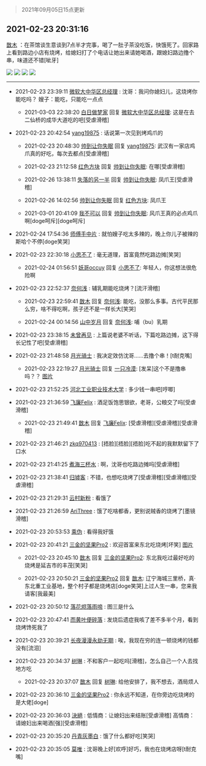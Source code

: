 > 2021年09月05日15点更新
<link rel="stylesheet" href="https://cdn.jsdelivr.net/gh/taotie6/sampleJSON@main/css/photo_show.css">


 ## 2021-02-23 20:31:16 

 [㪚木](https://www.coolapk.com/feed/25074795?shareKey=MTNlZTEzZTM2Y2Q1NjEzMTc3Y2I~) ：在茶馆谈生意谈到7点半才完事，喝了一肚子茶没吃饭，快饿死了。回家路上看到路边小店有烧烤，给媳妇打了个电话让她出来请她喝酒，跟媳妇路边撸个串，味道还不错[呲牙] 

<div class="album">
<img class="img-item" src="http://image.coolapk.com/feed/2021/0223/20/1081091_f9009826_3471_6665@2494x3325.jpeg" />
<img class="img-item" src="http://image.coolapk.com/feed/2021/0223/20/1081091_7ed783af_3471_6667@3325x2494.jpeg" />
<img class="img-item" src="http://image.coolapk.com/feed/2021/0223/20/1081091_6f7fcda6_3471_6669@3325x2494.jpeg" />
<img class="img-item" src="http://image.coolapk.com/feed/2021/0223/20/1081091_4bd0405d_3471_6671@2494x3325.jpeg" />
</div>

 ------- 

- 2021-02-23 23:39:11 [微软大中华区总经理](uid=928491) : 沈哥：我问你媳妇儿，这烧烤你能吃吗？
嫂子：能吃，只能吃一点点 

    - 2021-03-03 22:38:20 [白日做梦家](uid=2256558) 回复 [微软大中华区总经理](uid=928491): 这是在去二仙桥的成华大道吃的吧[受虐滑稽] 

- 2021-02-23 20:42:54 [yang19875](uid=1093873) : 话说第一次见到烤鸡爪的 

    - 2021-02-23 20:48:30 [帅到让你失眠](uid=458826) 回复 [yang19875](uid=1093873): 武汉有一家店鸡爪真的好吃，每次去都点[受虐滑稽] 

    - 2021-02-23 21:12:58 [红色方块](uid=825268) 回复 [帅到让你失眠](uid=458826): 在哪[受虐滑稽] 

    - 2021-02-26 13:38:11 [失落的另一半](uid=3406097) 回复 [帅到让你失眠](uid=458826): 凤爪王[受虐滑稽] 

    - 2021-02-26 14:02:56 [帅到让你失眠](uid=458826) 回复 [红色方块](uid=825268): 凤爪王 

    - 2021-03-01 20:41:09 [我不可以](uid=1078113) 回复 [帅到让你失眠](uid=458826): 风爪王真的必点鸡爪啊[doge呵斥][doge呵斥] 

- 2021-02-24 17:54:36 [师傅手中片](uid=1467971) : 就怕嫂子吃太多辣的，晚上你儿子被辣的斯哈个不停[doge笑哭] 

- 2021-02-23 22:30:18 [小思不了](uid=1224372) : 毫无道理，首富竟然吃路边摊[笑哭] 

    - 2021-02-24 01:56:51 [妖哥occuy](uid=1388591) 回复 [小思不了](uid=1224372): 年轻人，你这想法很危险啊 

- 2021-02-23 22:52:37 [奈何浅](uid=1884562) : 辅乳期能吃烧烤？[流汗滑稽] 

    - 2021-02-23 22:59:41 [㪚木](uid=1081091) 回复 [奈何浅](uid=1884562): 能吃，没那么多事。古代平民那么穷，啥不得吃啊，孩子还不是一样长大[笑哭] 

    - 2021-02-24 00:14:56 [山中岁月](uid=2158518) 回复 [奈何浅](uid=1884562): 哺（bu）乳期 

- 2021-02-23 23:38:15 [未曾再见](uid=666403) : 上篇说老婆不听话，下篇吃路边摊，这下得长记性了吧[受虐滑稽] 

- 2021-02-23 21:48:58 [月光骑士](uid=2632367) : 我决定效仿沈哥……去撸个串！[t耐克嘴] 

    - 2021-02-23 22:19:27 [月光骑士](uid=2632367) 回复 [一只冷漠](uid=1093163): [发呆]这个不是撸串吗？？ [图片](http://image.coolapk.com/feed/2021/0223/22/2632367_9966_9113@828x540.jpg)

- 2021-02-23 21:52:25 [河北工业职业技术大学](uid=3415552) : 多少钱一串吧[哼唧] 

- 2021-02-23 21:36:59 [飞廉Felix](uid=900024) : 酒足饭饱思银欲，老哥，公粮交了吗[受虐滑稽] 

    - 2021-02-23 21:49:41 [㪚木](uid=1081091) 回复 [飞廉Felix](uid=900024): [受虐滑稽][受虐滑稽][受虐滑稽] 

- 2021-02-23 21:46:21 [zkq970413](uid=1309703) : [捂脸][捂脸][捂脸]吃不起的我默默留下了口水 

- 2021-02-23 21:41:25 [煮海三杯水](uid=695018) : 啊，沈哥也吃路边摊吗[受虐滑稽] 

- 2021-02-23 21:38:41 [归墟客](uid=3287587) : 不错，也想吃烧烤了[受虐滑稽][受虐滑稽][受虐滑稽] 

- 2021-02-23 21:29:31 [云村新粉](uid=809098) : 看饿了 

- 2021-02-23 21:26:59 [AriThree](uid=1560115) : 饿了吃啥都香，更别说贼香的烧烤了[墨镜滑稽] 

- 2021-02-23 20:53:53 [乘伪](uid=3843637) : 看得我好饿 

- 2021-02-23 20:41:21 [三金的坚果Pro2](uid=1554087) : 欢迎首富来东北吃烧烤[坏笑] [图片](http://image.coolapk.com/feed/2021/0223/20/1554087_81548e58_4078_494@3325x2494.jpeg)

    - 2021-02-23 20:45:10 [㪚木](uid=1081091) 回复 [三金的坚果Pro2](uid=1554087): 东北我吃过最好吃的烧烤是延吉市的丰茂[笑哭] 

    - 2021-02-23 20:50:21 [三金的坚果Pro2](uid=1554087) 回复 [㪚木](uid=1081091): 辽宁海城三里桥，真·东北重工业基地，整个村子都是烧烤店[doge笑哭]上过人生一串，您来我请客[我最美] 

- 2021-02-23 20:50:12 [落花烬落雨啼](uid=1966083) : 图三是什么 

- 2021-02-23 20:47:41 [而黄叶便碎落](uid=2845514) : 发烧后遗症我咳了差不多半个月，看到烧烤馋死我了 

- 2021-02-23 20:39:21 [长夜漫漫永劫无期](uid=3800103) : 唉，我现在穷的连一顿烧烤的钱都没有[流泪] 

- 2021-02-23 20:34:37 [树琳](uid=1807052) : 不和客户一起吃吗[滑稽]，怎么自己一个人去找地方吃 

    - 2021-02-23 20:37:07 [㪚木](uid=1081091) 回复 [树琳](uid=1807052): 给他安排了，我不想去，酒局烦人 

- 2021-02-23 20:36:10 [三金的坚果Pro2](uid=1554087) : 你永远不知道，在你旁边吃烧烤的是大佬[doge] 

- 2021-02-23 20:36:03 [決絕](uid=2288436) : 低情商：让媳妇出来结账[受虐滑稽]
高情商：请媳妇出来喝酒[强][受虐滑稽] 

- 2021-02-23 20:35:20 [丹青灰墨白](uid=2140945) : 饿了什么都好吃[笑哭] 

- 2021-02-23 20:35:05 [莫唯](uid=2115906) : 沈哥晚上好[欢呼]好巧，我也在烧烤店呀[t耐克嘴] 

